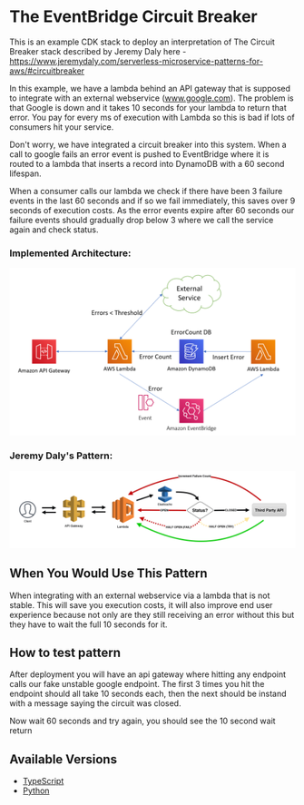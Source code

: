# The EventBridge Circuit Breaker

This is an example CDK stack to deploy an interpretation of The Circuit Breaker stack described by Jeremy Daly here - https://www.jeremydaly.com/serverless-microservice-patterns-for-aws/#circuitbreaker

In this example, we have a lambda behind an API gateway that is supposed to integrate with an external webservice (www.google.com). The problem is that Google is down and it takes 10 seconds for your lambda to return that error. You pay for every ms of execution with Lambda so this is bad if lots of consumers hit your service.

Don't worry, we have integrated a circuit breaker into this system. When a call to google fails an error event is pushed to EventBridge where it is routed to a lambda that inserts a record into DynamoDB with a 60 second lifespan.

When a consumer calls our lambda we check if there have been 3 failure events in the last 60 seconds and if so we fail immediately, this saves over 9 seconds of execution costs. As the error events expire after 60 seconds our failure events should gradually drop below 3 where we call the service again and check status.

### Implemented Architecture:
![Architecture](img/arch.png)

### Jeremy Daly's Pattern:
![Architecture](img/jd_arch.png)

## When You Would Use This Pattern

When integrating with an external webservice via a lambda that is not stable. This will save you execution costs, it will also improve end user experience because not only are they still receiving an error without this but they have to wait the full 10 seconds for it.

## How to test pattern 

After deployment you will have an api gateway where hitting any endpoint calls our fake unstable google endpoint. The first 3 times you hit the endpoint should all take 10 seconds each, then the next should be instand with a message saying the circuit was closed. 

Now wait 60 seconds and try again, you should see the 10 second wait return

## Available Versions

 * [TypeScript](typescript/)
 * [Python](python/)